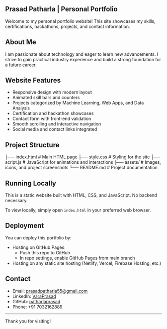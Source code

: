 ## Prasad Patharla | Personal Portfolio

Welcome to my personal portfolio website! This site showcases my skills, certifications, hackathons, projects, and contact information.

## About Me

I am passionate about technology and eager to learn new advancements. I strive to gain practical industry experience and build a strong foundation for a future career.

## Website Features

- Responsive design with modern layout
- Animated skill bars and counters
- Projects categorized by Machine Learning, Web Apps, and Data Analysis
- Certification and hackathon showcases
- Contact form with front-end validation
- Smooth scrolling and interactive navigation
- Social media and contact links integrated

## Project Structure
├── index.html # Main HTML page
├── style.css # Styling for the site
├── script.js # JavaScript for animations and interactions
├── assets/ # Images, icons, and project screenshots
└── README.md # Project documentation

## Running Locally

This is a static website built with HTML, CSS, and JavaScript. No backend necessary.

To view locally, simply open `index.html` in your preferred web browser.

## Deployment

You can deploy this portfolio by:

- Hosting on GitHub Pages:
  - Push this repo to GitHub
  - In repo settings, enable GitHub Pages from main branch
- Hosting on any static site hosting (Netlify, Vercel, Firebase Hosting, etc.)

## Contact

- Email: prasadpatharla55@gmail.com
- LinkedIn: [VaraPrasad](https://www.linkedin.com/in/vara-prasad-355661256/)
- GitHub: [patharlaprasad](https://github.com/patharlaprasad)
- Phone: +91 7032162889

---
Thank you for visiting!

